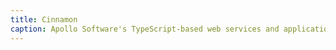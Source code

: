 ```yaml
---
title: Cinnamon
caption: Apollo Software's TypeScript-based web services and application framework.
---
```

